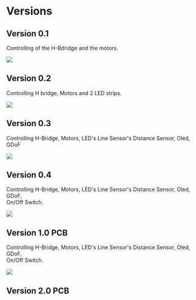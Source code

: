 # Versions

## Version 0.1

Controlling of the H-Bdridge and the motors. 

![](../../.gitbook/assets/img_5078-2-copy.jpg)

## Version 0.2

Controlling H bridge, Motors and 2 LED strips.

![](../../.gitbook/assets/img_3614-copy.jpg)

## Version 0.3

Controlling H-Bridge, Motors, LED's Line Sensor's Distance Sensor, Oled, GDoF

![](../../.gitbook/assets/img_3612-copy.jpg)

## Version 0.4

Controlling H-Bridge, Motors, LED's Line Sensor's Distance Sensor, Oled, GDoF,  
On/Off Switch. 

![](../../.gitbook/assets/img_3615-copy.jpg)

## Version 1.0 PCB 

Controlling H-Bridge, Motors, LED's Line Sensor's Distance Sensor, Oled, GDoF,  
On/Off Switch.  

![](../../.gitbook/assets/screenshot-2019-05-05-at-16.42.39.png)

## Version 2.0 PCB

